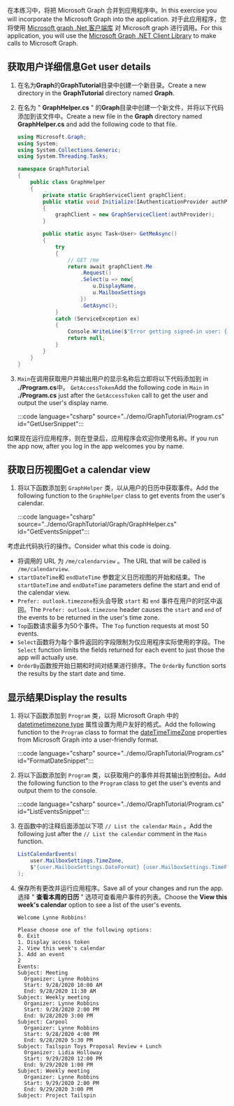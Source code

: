 <!-- markdownlint-disable MD002 MD041 -->

<span data-ttu-id="a0f36-101">在本练习中，将把 Microsoft Graph 合并到应用程序中。</span><span class="sxs-lookup"><span data-stu-id="a0f36-101">In this exercise you will incorporate the Microsoft Graph into the application.</span></span> <span data-ttu-id="a0f36-102">对于此应用程序，您将使用 [Microsoft graph .Net 客户端库](https://github.com/microsoftgraph/msgraph-sdk-dotnet) 对 Microsoft graph 进行调用。</span><span class="sxs-lookup"><span data-stu-id="a0f36-102">For this application, you will use the [Microsoft Graph .NET Client Library](https://github.com/microsoftgraph/msgraph-sdk-dotnet) to make calls to Microsoft Graph.</span></span>

## <a name="get-user-details"></a><span data-ttu-id="a0f36-103">获取用户详细信息</span><span class="sxs-lookup"><span data-stu-id="a0f36-103">Get user details</span></span>

1. <span data-ttu-id="a0f36-104">在名为**Graph**的**GraphTutorial**目录中创建一个新目录。</span><span class="sxs-lookup"><span data-stu-id="a0f36-104">Create a new directory in the **GraphTutorial** directory named **Graph**.</span></span>
1. <span data-ttu-id="a0f36-105">在名为 " **GraphHelper.cs** " 的**Graph**目录中创建一个新文件，并将以下代码添加到该文件中。</span><span class="sxs-lookup"><span data-stu-id="a0f36-105">Create a new file in the **Graph** directory named **GraphHelper.cs** and add the following code to that file.</span></span>

    ```csharp
    using Microsoft.Graph;
    using System;
    using System.Collections.Generic;
    using System.Threading.Tasks;

    namespace GraphTutorial
    {
        public class GraphHelper
        {
            private static GraphServiceClient graphClient;
            public static void Initialize(IAuthenticationProvider authProvider)
            {
                graphClient = new GraphServiceClient(authProvider);
            }

            public static async Task<User> GetMeAsync()
            {
                try
                {
                    // GET /me
                    return await graphClient.Me
                        .Request()
                        .Select(u => new{
                            u.DisplayName,
                            u.MailboxSettings
                        })
                        .GetAsync();
                }
                catch (ServiceException ex)
                {
                    Console.WriteLine($"Error getting signed-in user: {ex.Message}");
                    return null;
                }
            }
        }
    }
    ```

1. <span data-ttu-id="a0f36-106">`Main`在调用获取用户并输出用户的显示名称后立即将以下代码添加到 in **./Program.cs**中。 `GetAccessToken`</span><span class="sxs-lookup"><span data-stu-id="a0f36-106">Add the following code in `Main` in **./Program.cs** just after the `GetAccessToken` call to get the user and output the user's display name.</span></span>

    :::code language="csharp" source="../demo/GraphTutorial/Program.cs" id="GetUserSnippet":::

<span data-ttu-id="a0f36-107">如果现在运行应用程序，则在登录后，应用程序会欢迎你使用名称。</span><span class="sxs-lookup"><span data-stu-id="a0f36-107">If you run the app now, after you log in the app welcomes you by name.</span></span>

## <a name="get-a-calendar-view"></a><span data-ttu-id="a0f36-108">获取日历视图</span><span class="sxs-lookup"><span data-stu-id="a0f36-108">Get a calendar view</span></span>

1. <span data-ttu-id="a0f36-109">将以下函数添加到 `GraphHelper` 类，以从用户的日历中获取事件。</span><span class="sxs-lookup"><span data-stu-id="a0f36-109">Add the following function to the `GraphHelper` class to get events from the user's calendar.</span></span>

    :::code language="csharp" source="../demo/GraphTutorial/Graph/GraphHelper.cs" id="GetEventsSnippet":::

<span data-ttu-id="a0f36-110">考虑此代码执行的操作。</span><span class="sxs-lookup"><span data-stu-id="a0f36-110">Consider what this code is doing.</span></span>

- <span data-ttu-id="a0f36-111">将调用的 URL 为 `/me/calendarview` 。</span><span class="sxs-lookup"><span data-stu-id="a0f36-111">The URL that will be called is `/me/calendarview`.</span></span>
- <span data-ttu-id="a0f36-112">`startDateTime`和 `endDateTime` 参数定义日历视图的开始和结束。</span><span class="sxs-lookup"><span data-stu-id="a0f36-112">The `startDateTime` and `endDateTime` parameters define the start and end of the calendar view.</span></span>
- <span data-ttu-id="a0f36-113">`Prefer: outlook.timezone`标头会导致 `start` 和 `end` 事件在用户的时区中返回。</span><span class="sxs-lookup"><span data-stu-id="a0f36-113">The `Prefer: outlook.timezone` header causes the `start` and `end` of the events to be returned in the user's time zone.</span></span>
- <span data-ttu-id="a0f36-114">`Top`函数请求最多为50个事件。</span><span class="sxs-lookup"><span data-stu-id="a0f36-114">The `Top` function requests at most 50 events.</span></span>
- <span data-ttu-id="a0f36-115">`Select`函数将为每个事件返回的字段限制为仅应用程序实际使用的字段。</span><span class="sxs-lookup"><span data-stu-id="a0f36-115">The `Select` function limits the fields returned for each event to just those the app will actually use.</span></span>
- <span data-ttu-id="a0f36-116">`OrderBy`函数按开始日期和时间对结果进行排序。</span><span class="sxs-lookup"><span data-stu-id="a0f36-116">The `OrderBy` function sorts the results by the start date and time.</span></span>

## <a name="display-the-results"></a><span data-ttu-id="a0f36-117">显示结果</span><span class="sxs-lookup"><span data-stu-id="a0f36-117">Display the results</span></span>

1. <span data-ttu-id="a0f36-118">将以下函数添加到 `Program` 类，以将 Microsoft Graph 中的 [datetimetimezone type](/graph/api/resources/datetimetimezone?view=graph-rest-1.0) 属性设置为用户友好的格式。</span><span class="sxs-lookup"><span data-stu-id="a0f36-118">Add the following function to the `Program` class to format the [dateTimeTimeZone](/graph/api/resources/datetimetimezone?view=graph-rest-1.0) properties from Microsoft Graph into a user-friendly format.</span></span>

    :::code language="csharp" source="../demo/GraphTutorial/Program.cs" id="FormatDateSnippet":::

1. <span data-ttu-id="a0f36-119">将以下函数添加到 `Program` 类，以获取用户的事件并将其输出到控制台。</span><span class="sxs-lookup"><span data-stu-id="a0f36-119">Add the following function to the `Program` class to get the user's events and output them to the console.</span></span>

    :::code language="csharp" source="../demo/GraphTutorial/Program.cs" id="ListEventsSnippet":::

1. <span data-ttu-id="a0f36-120">在函数中的注释后面添加以下项 `// List the calendar` `Main` 。</span><span class="sxs-lookup"><span data-stu-id="a0f36-120">Add the following just after the `// List the calendar` comment in the `Main` function.</span></span>

    ```csharp
    ListCalendarEvents(
        user.MailboxSettings.TimeZone,
        $"{user.MailboxSettings.DateFormat} {user.MailboxSettings.TimeFormat}"
    );
    ```

1. <span data-ttu-id="a0f36-121">保存所有更改并运行应用程序。</span><span class="sxs-lookup"><span data-stu-id="a0f36-121">Save all of your changes and run the app.</span></span> <span data-ttu-id="a0f36-122">选择 " **查看本周的日历** " 选项可查看用户事件的列表。</span><span class="sxs-lookup"><span data-stu-id="a0f36-122">Choose the **View this week's calendar** option to see a list of the user's events.</span></span>

    ```Shell
    Welcome Lynne Robbins!

    Please choose one of the following options:
    0. Exit
    1. Display access token
    2. View this week's calendar
    3. Add an event
    2
    Events:
    Subject: Meeting
      Organizer: Lynne Robbins
      Start: 9/28/2020 10:00 AM
      End: 9/28/2020 11:30 AM
    Subject: Weekly meeting
      Organizer: Lynne Robbins
      Start: 9/28/2020 2:00 PM
      End: 9/28/2020 3:00 PM
    Subject: Carpool
      Organizer: Lynne Robbins
      Start: 9/28/2020 4:00 PM
      End: 9/28/2020 5:30 PM
    Subject: Tailspin Toys Proposal Review + Lunch
      Organizer: Lidia Holloway
      Start: 9/29/2020 12:00 PM
      End: 9/29/2020 1:00 PM
    Subject: Weekly meeting
      Organizer: Lynne Robbins
      Start: 9/29/2020 2:00 PM
      End: 9/29/2020 3:00 PM
    Subject: Project Tailspin
    ```
